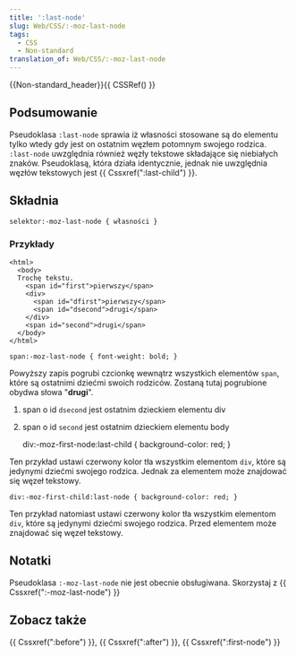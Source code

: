 ```yaml
---
title: ':last-node'
slug: Web/CSS/:-moz-last-node
tags:
  - CSS
  - Non-standard
translation_of: Web/CSS/:-moz-last-node
---
```

{{Non-standard_header}}{{ CSSRef() }}

## Podsumowanie

Pseudoklasa `:last-node` sprawia iż własności stosowane są do elementu tylko wtedy gdy jest on ostatnim węzłem potomnym swojego rodzica. `:last-node` uwzględnia również węzły tekstowe składające się niebiałych znaków. Pseudoklasą, która działa identycznie, jednak nie uwzględnia węzłów tekstowych jest {{ Cssxref(":last-child") }}.

## Składnia

    selektor:-moz-last-node { własności }

### Przykłady

    <html>
      <body>
      Trochę tekstu.
        <span id="first">pierwszy</span>
        <div>
          <span id="dfirst">pierwszy</span>
          <span id="dsecond">drugi</span>
        </div>
        <span id="second">drugi</span>
      </body>
    </html>

<!---->

    span:-moz-last-node { font-weight: bold; }

Powyższy zapis pogrubi czcionkę wewnątrz wszystkich elementów `span`, które są ostatnimi dziećmi swoich rodziców. Zostaną tutaj pogrubione obydwa słowa "**drugi**".

1.  span o id `dsecond` jest ostatnim dzieckiem elementu div
2.  span o id `second` jest ostatnim dzieckiem elementu body



    div:-moz-first-node:last-child { background-color: red; }

Ten przykład ustawi czerwony kolor tła wszystkim elementom `div`, które są jedynymi dziećmi swojego rodzica. Jednak za elementem może znajdować się węzeł tekstowy.

    div:-moz-first-child:last-node { background-color: red; }

Ten przykład natomiast ustawi czerwony kolor tła wszystkim elementom `div`, które są jedynymi dziećmi swojego rodzica. Przed elementem może znajdować się węzeł tekstowy.

## Notatki

Pseudoklasa `:-moz-last-node` nie jest obecnie obsługiwana. Skorzystaj z {{ Cssxref(":-moz-last-node") }}

## Zobacz także

{{ Cssxref(":before") }}, {{ Cssxref(":after") }}, {{ Cssxref(":first-node") }}
